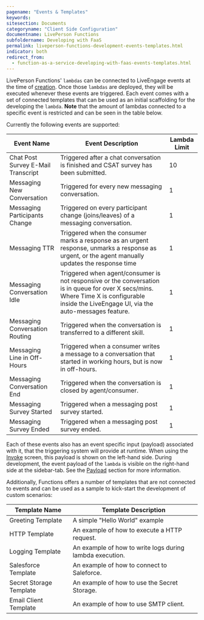 ```yaml
---
pagename: "Events & Templates"
keywords:
sitesection: Documents
categoryname: "Client Side Configuration"
documentname: LivePerson Functions
subfoldername: Developing with FaaS
permalink: liveperson-functions-development-events-templates.html
indicator: both
redirect_from:
  - function-as-a-service-developing-with-faas-events-templates.html
---
```


LivePerson Functions' `lambdas` can be connected to LiveEngage events at the time of [creation](function-as-a-service-getting-started.html#step-1-choose-a-template). Once those `lambdas` are deployed, they will be executed whenever these events are triggered. Each event comes with a set of connected templates that can be used as an initial scaffolding for the developing the `lambda`. **Note** that the amount of lambdas connected to a specific event is restricted and can be seen in the table below.


Currently the following events are supported:

<table>
<thead>
  <tr>
    <th>Event Name</th>
    <th>Event Description</th>
    <th>Lambda Limit</th>
  </tr>
</thead>
<tbody>
  <tr>
    <td>Chat Post Survey E-Mail Transcript</td>
    <td>Triggered after a chat conversation is finished and CSAT survey has been submitted.</td>
    <td>10</td>
  </tr>
  <tr>
    <td>Messaging New Conversation</td>
    <td>Triggered for every new messaging conversation.</td>
    <td>1</td>
  </tr>
  <tr>
    <td>Messaging Participants Change</td>
    <td>Triggered on every participant change (joins/leaves) of a messaging conversation.</td>
    <td>1</td>
  </tr>
  <tr>
    <td>Messaging TTR</td>
    <td>Triggered when the consumer marks a response as an urgent response, unmarks a response as urgent, or the agent manually updates the response time</td>
    <td>1</td>
  </tr>
  <tr>
    <td>Messaging Conversation Idle</td>
    <td>Triggered when agent/consumer is not responsive or the conversation is in queue for over X secs/mins. Where Time X is configurable inside the LiveEngage UI, via the auto-messages feature.</td>
    <td>1</td>
  </tr>
  <tr>
    <td>Messaging Conversation Routing</td>
    <td>Triggered when the conversation is transferred to a different skill.</td>
    <td>1</td>
  </tr>
  <tr>
    <td>Messaging Line in Off-Hours</td>
    <td>Triggered when a consumer writes a message to a conversation that started in working hours, but is now in off-hours.</td>
    <td>1</td>
  </tr>
  <tr>
    <td>Messaging Conversation End</td>
    <td>Triggered when the conversation is closed by agent/consumer.</td>
    <td>1</td>
  </tr>
  <tr>
    <td>Messaging Survey Started</td>
    <td>Triggered when a messaging post survey started.</td>
    <td>1</td>
  </tr>
  <tr>
    <td>Messaging Survey Ended</td>
    <td>Triggered when a messaging post survey ended.</td>
    <td>1</td>
  </tr>
</tbody>
</table>

Each of these events also has an event specific input (payload) associated with it, that the triggering system will provide at runtime. When using the [Invoke](function-as-a-service-deploying-functions.html#testing-your-function) screen, this payload is shown on the left-hand side. During development, the event payload of the `lambda` is visible on the right-hand side at the sidebar-tab. See the [Payload](function-as-a-service-developing-with-faas-overview.html#editor-sidebar) section for more information.

Additionally, Functions offers a number of templates that are not connected to events and can be used as a sample to kick-start the development of custom scenarios:

<table>
<thead>
  <tr>
    <th>Template Name</th>
    <th>Template Description</th>
  </tr>
</thead>
<tbody>
  <tr>
    <td>Greeting Template</td>
    <td>A simple "Hello World" example</td>
  </tr>
  <tr>
    <td>HTTP Template</td>
    <td>An example of how to execute a HTTP request.</td>
  </tr>
  <tr>
    <td>Logging Template</td>
    <td>An example of how to write logs during lambda execution.</td>
  </tr>
  <tr>
    <td>Salesforce Template</td>
    <td>An example of how to connect to Saleforce.</td>
  </tr>
  <tr>
    <td>Secret Storage Template</td>
    <td>An example of how to use the Secret Storage.</td>
  </tr>
  <tr>
    <td>Email Client Template</td>
    <td>An example of how to use SMTP client.</td>
  </tr>
</tbody>
</table>
